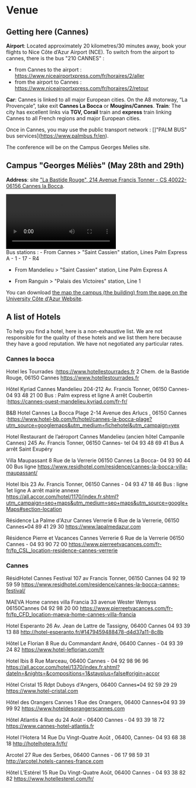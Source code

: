 # Venue
## Getting here (Cannes)
**Airport**: Located approximately 20 kilometres/30 minutes away, book your flights to Nice Côte d’Azur Airport (NCE).
To switch from the airport to cannes, there is the bus "210 CANNES" :

- from Cannes to the airport : https://www.niceairportxpress.com/fr/horaires/2/aller
- from the airport to Cannes : https://www.niceairportxpress.com/fr/horaires/2/retour

**Car**: Cannes is linked to all major European cities. On the A8 motorway, “La Provençale”, take exit **Cannes La Bocca** or **Mougins/Cannes**.
**Train**: The city has excellent links via **TGV, Corail** train and **express** train linking Cannes to all French regions and major European cities.

Once in Cannes, you may use the public transport network : []"PALM BUS" bus services](https://www.palmbus.fr/en).

The conference will be on the Campus Georges Melies  site.

## Campus "Georges Méliès" (May 28th and 29th)
**Address**: site ["La Bastide Rouge", 214 Avenue Francis Tonner - CS 40022-  06156 Cannes la Bocca](https://www.google.fr/maps/place/Universit%C3%A9+C%C3%B4te+d'Azur+-+Campus+Georges+M%C3%A9li%C3%A8s/@43.551247,6.9574972,17.93z/data=!4m7!3m6!1s0x12ce8356c8aa8619:0xabbf3d6f01eb9dd0!4b1!8m2!3d43.5504962!4d6.958136!16s%2Fg%2F11mwzh6g_b?entry=ttu&g_ep=EgoyMDI1MTAwOC4wIKXMDSoASAFQAw%3D%3D).
<div>
    <video width="300" controls src="https://wac2022.i3s.univ-cotedazur.fr/sites/default/files/1454110833974419458_zdtrprf5c8zj6jp6.mp4" type="video/mp4">
    </video>
</div>
Bus stations :
- From Cannes > "Saint Cassien" station, Lines Palm Express A - 1 - 17 - R4 

- From Mandelieu > "Saint Cassien" station, Line Palm Express A 

- From Ranguin > "Palais des VIctoires" station, Line 1

You can download [the map the campus (the building) from the page on the University Côte d'Azur Website](https://univ-cotedazur.fr/medias/fichier/plans-campus-bastide-rouge-cannes-1-_1631778352266-pdf?ID_FICHE=1103724&INLINE=FALSE).

## A list of Hotels
To help you find a hotel, here is a non-exhaustive list. We are not responsible for the quality of these hotels and we list them here because they have a good reputation. We have not negotiated any particular rates.
### Cannes la bocca
Hotel les Tourrades :https://www.hotellestourrades.fr
2 Chem. de la Bastide Rouge, 06150 Cannes
https://www.hotellestourrades.fr

Hôtel Kyriad Cannes Mandelieu
204-212 Av. Francis Tonner, 06150 Cannes- 04 93 48 21 00
Bus : Palm express et ligne A  arrêt Coubertin
:https://cannes-ouest-mandelieu.kyriad.com/fr-fr/  
 
B&B Hotel Cannes La Bocca Plage 
2-14 Avenue des Arlucs , 06150 Cannes
:https://www.hotel-bb.com/fr/hotel/cannes-la-bocca-plage?utm_source=googlemaps&utm_medium=fichehotel&utm_campaign=yex
 
Hotel Restaurant de l’aéroport Cannes Mandelieu (ancien hôtel Campanile Cannes)
245 Av. Francis Tonner, 06150 Cannes- tel 04 93 48 69 41 
Bus A arrêt Saint Exupéry
 
Villa Maupassant
8 Rue de la Verrerie 06150 Cannes La Bocca- 04 93 90 44 00
Bus ligne 
https://www.residhotel.com/residence/cannes-la-bocca-villa-maupassant/
 
Hotel Ibis
23 Av. Francis Tonner, 06150 Cannes - 04 93 47 18 46
Bus : ligne 1et  ligne A  arrêt mairie annexe
https://all.accor.com/hotel/1170/index.fr.shtml?utm_campaign=seo+maps&utm_medium=seo+maps&utm_source=google+Maps#section-location
 
Résidence La Palme d'Azur Cannes Verrerie
6 Rue de la Verrerie, 06150 Cannes•04 89 41 29 30
https://www.lapalmedazur.com
 
Résidence Pierre et Vacances Cannes Verrerie
6 Rue de la Verrerie 06150 Cannes - 04 93 90 72 00 
https://www.pierreetvacances.com/fr-fr/fp_CSL_location-residence-cannes-verrerie
 
### Cannes 
RésidHotel Cannes Festival 
107 av Francis Tonner, 06150 Cannes 04 92 19 59 59
https://www.residhotel.com/residence/cannes-la-bocca-cannes-festival/

MAEVA Home cannes villa Francia 
33 avenue Wester Wemyss 06150Cannes 04 92 98 20 00
https://www.pierreetvacances.com/fr-fr/fp_CFD_location-maeva-home-cannes-villa-francia
 
Hotel Esperanto 
26 Av. Jean de Lattre de Tassigny, 06400 Cannes 04 93 39 13 88
http://hotel-esperanto.fr/#1479459488478-d4d37a11-8c8b
 
Hôtel Le Florian 
8 Rue du Commandant André, 06400 Cannes - 04 93 39 24 82
https://www.hotel-leflorian.com/fr
 
Hotel Ibis 
8 Rue Marceau, 06400 Cannes - 04 92 98 96 96
https://all.accor.com/hotel/1370/index.fr.shtml?dateIn=&nights=&compositions=1&stayplus=false#origin=accor
 
Hôtel Cristal
15 Rdpt Duboys d'Angers, 06400 Cannes•04 92 59 29 29
https://www.hotel-cristal.com
 
Hôtel des Orangers Cannes
1 Rue des Orangers, 06400 Cannes•04 93 39 99 92
https://www.hoteldesorangerscannes.com
 
Hôtel Atlantis
4 Rue du 24 Août - 06400 Cannes -  04 93 39 18 72
https://www.cannes-hotel-atlantis.fr
 
Hotel l'Hotera
14 Rue Du Vingt-Quatre Août , 06400, Cannes- 04 93 68 38 18
http://hotelhotera.fr/fr/
 
Arcotel
27 Rue des Serbes, 06400 Cannes - 06 17 98 59 31
http://arcotel.hotels-cannes-france.com
 
Hôtel L’Estérel
15 Rue Du Vingt-Quatre Août, 06400 Cannes - 04 93 38 82 82
https://www.hotellesterel.com/fr/
